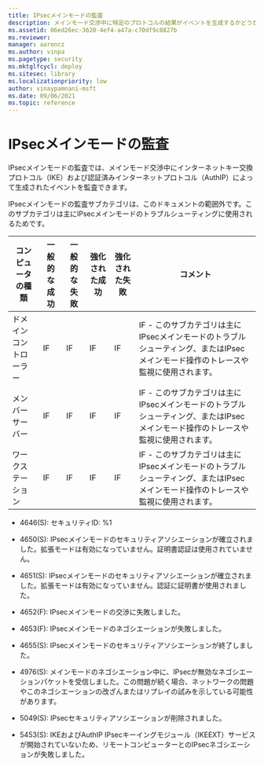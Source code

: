 ```yaml
---
title: IPsecメインモードの監査
description: メインモード交渉中に特定のプロトコルの結果がイベントを生成するかどうかを決定するポリシー設定、IPsecメインモードの監査について学びます。
ms.assetid: 06ed26ec-3620-4ef4-a47a-c70df9c8827b
ms.reviewer: 
manager: aaroncz
ms.author: vinpa
ms.pagetype: security
ms.mktglfcycl: deploy
ms.sitesec: library
ms.localizationpriority: low
author: vinaypamnani-msft
ms.date: 09/06/2021
ms.topic: reference
---
```


# IPsecメインモードの監査

IPsecメインモードの監査では、メインモード交渉中にインターネットキー交換プロトコル（IKE）および認証済みインターネットプロトコル（AuthIP）によって生成されたイベントを監査できます。

IPsecメインモードの監査サブカテゴリは、このドキュメントの範囲外です。このサブカテゴリは主にIPsecメインモードのトラブルシューティングに使用されるためです。

| コンピュータの種類 | 一般的な成功 | 一般的な失敗 | 強化された成功 | 強化された失敗 | コメント |
|-------------------|-----------------|-----------------|------------------|------------------|----------|
| ドメインコントローラー | IF              | IF              | IF               | IF               | IF - このサブカテゴリは主にIPsecメインモードのトラブルシューティング、またはIPsecメインモード操作のトレースや監視に使用されます。 |
| メンバーサーバー     | IF              | IF              | IF               | IF               | IF - このサブカテゴリは主にIPsecメインモードのトラブルシューティング、またはIPsecメインモード操作のトレースや監視に使用されます。 |
| ワークステーション   | IF              | IF              | IF               | IF               | IF - このサブカテゴリは主にIPsecメインモードのトラブルシューティング、またはIPsecメインモード操作のトレースや監視に使用されます。 |

- 4646(S): セキュリティID: %1

- 4650(S): IPsecメインモードのセキュリティアソシエーションが確立されました。拡張モードは有効になっていません。証明書認証は使用されていません。

- 4651(S): IPsecメインモードのセキュリティアソシエーションが確立されました。拡張モードは有効になっていません。認証に証明書が使用されました。

- 4652(F): IPsecメインモードの交渉に失敗しました。

- 4653(F): IPsecメインモードのネゴシエーションが失敗しました。

- 4655(S): IPsecメインモードのセキュリティアソシエーションが終了しました。

- 4976(S): メインモードのネゴシエーション中に、IPsecが無効なネゴシエーションパケットを受信しました。この問題が続く場合、ネットワークの問題やこのネゴシエーションの改ざんまたはリプレイの試みを示している可能性があります。

- 5049(S): IPsecセキュリティアソシエーションが削除されました。

- 5453(S): IKEおよびAuthIP IPsecキーイングモジュール（IKEEXT）サービスが開始されていないため、リモートコンピューターとのIPsecネゴシエーションが失敗しました。
